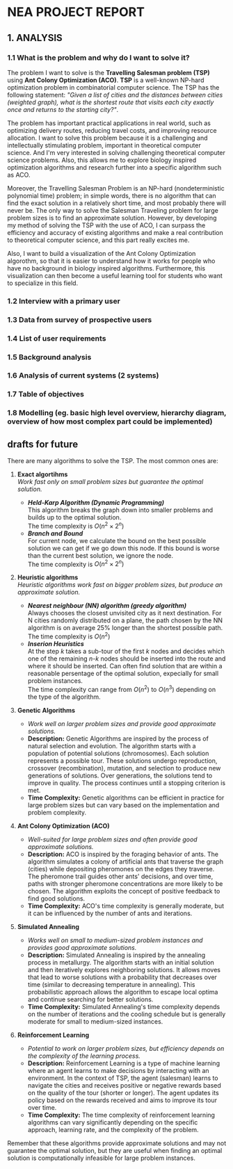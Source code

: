 # NEA PROJECT REPORT
## 1. ANALYSIS
### 1.1 What is the problem and why do I want to solve it?

The problem I want to solve is the **Travelling Salesman problem (TSP)** using **Ant Colony Optimization (ACO)**. **TSP** is a well-known NP-hard optimization problem in combinatorial computer science. The TSP has the following statement: *"Given a list of cities and the distances between cities (weighted graph), what is the shortest route that visits each city exactly once and returns to the starting city?"*. 

The problem has important practical applications in real world, such as optimizing delivery routes, reducing travel costs, and improving resource allocation. I want to solve this problem because it is a challenging and intellectually stimulating problem, important in theoretical computer science. And I'm very interested in solving challenging theoretical computer science problems. Also, this allows me to explore biology inspired optimization algorithms and research further into a specific algorithm such as ACO. 

Moreover, the Travelling Salesman Problem is an NP-hard (nondeterministic polynomial time) problem; in simple words, there is no algorithm that can find the exact solution in a relatively short time, and most probably there will never be. The only way to solve the Salesman Traveling problem for large problem sizes is to find an approximate solution. However, by developing my method of solving the TSP with the use of ACO, I can surpass the efficiency and accuracy of existing algorithms and make a real contribution to theoretical computer science, and this part really excites me.

Also, I want to build a visualization of the Ant Colony Optimization algorothm, so that it is easier to understand how it works for people who have no background in biology inspired algorithms. Furthermore, this visualization can then become a useful learning tool for students who want to specialize in this field.


### 1.2 Interview with a primary user

### 1.3 Data from survey of prospective users



### 1.4 List of user requirements

### 1.5 Background analysis

### 1.6 Analysis of current systems (2 systems)

### 1.7 Table of objectives

### 1.8 Modelling (eg. basic high level overview, hierarchy diagram, overview of how most complex part could be implemented) 









## drafts for future

There are many algorithms to solve the TSP. The most common ones are:
1. **Exact algortihms**
    <br> *Work fast only on small problem sizes but guarantee the optimal solution.*
     - ***Held-Karp Algorithm (Dynamic Programming)***
    <br> This algorithm breaks the graph down into smaller problems and builds up to the optimal solution. 
    <br> The time complexity is $O(n^2 \times 2^n)$
    - ***Branch and Bound***
    <br> For current node, we calculate the bound on the best possible solution we can get if we go down this node. If this bound is worse than the current best solution, we ignore the node. 
    <br> The time complexity is $O(n^2 \times 2^n)$
    
2. **Heuristic algorithms**
    <br> *Heuristic algorithms work fast on bigger problem sizes, but produce an approximate solution.*
    - ***Nearest neighbour (NN) algorithm (greedy algorithm)***
    <br> Always chooses the closest unvisited city as it next destination. For N cities randomly distributed on a plane, the path chosen by the NN algorithm is on average 25% longer than the shortest possible path.
    <br> The time complexity is $O(n^2)$
    - ***Inserion Heuristics***
    <br> At the step *k* takes a sub-tour of the first *k* nodes and decides which one of the remaining *n-k* nodes should be inserted into the route and where it should be inserted. Can often find solution that are within a reasonable persentage of the optimal solution, expecially for small problem instances.
    <br> The time complexity can range from $O(n^2)$ to $O(n^3)$ depending on the type of the algorithm.

3. **Genetic Algorithms**
   - *Work well on larger problem sizes and provide good approximate solutions.*
   - **Description:** Genetic Algorithms are inspired by the process of natural selection and evolution. The algorithm starts with a population of potential solutions (chromosomes). Each solution represents a possible tour. These solutions undergo reproduction, crossover (recombination), mutation, and selection to produce new generations of solutions. Over generations, the solutions tend to improve in quality. The process continues until a stopping criterion is met.
   - **Time Complexity:** Genetic algorithms can be efficient in practice for large problem sizes but can vary based on the implementation and problem complexity.

4. **Ant Colony Optimization (ACO)**
   - *Well-suited for large problem sizes and often provide good approximate solutions.*
   - **Description:** ACO is inspired by the foraging behavior of ants. The algorithm simulates a colony of artificial ants that traverse the graph (cities) while depositing pheromones on the edges they traverse. The pheromone trail guides other ants' decisions, and over time, paths with stronger pheromone concentrations are more likely to be chosen. The algorithm exploits the concept of positive feedback to find good solutions.
   - **Time Complexity:** ACO's time complexity is generally moderate, but it can be influenced by the number of ants and iterations.

5. **Simulated Annealing**
   - *Works well on small to medium-sized problem instances and provides good approximate solutions.*
   - **Description:** Simulated Annealing is inspired by the annealing process in metallurgy. The algorithm starts with an initial solution and then iteratively explores neighboring solutions. It allows moves that lead to worse solutions with a probability that decreases over time (similar to decreasing temperature in annealing). This probabilistic approach allows the algorithm to escape local optima and continue searching for better solutions.
   - **Time Complexity:** Simulated Annealing's time complexity depends on the number of iterations and the cooling schedule but is generally moderate for small to medium-sized instances.

6. **Reinforcement Learning**
   - *Potential to work on larger problem sizes, but efficiency depends on the complexity of the learning process.*
   - **Description:** Reinforcement Learning is a type of machine learning where an agent learns to make decisions by interacting with an environment. In the context of TSP, the agent (salesman) learns to navigate the cities and receives positive or negative rewards based on the quality of the tour (shorter or longer). The agent updates its policy based on the rewards received and aims to improve its tour over time.
   - **Time Complexity:** The time complexity of reinforcement learning algorithms can vary significantly depending on the specific approach, learning rate, and the complexity of the problem.

Remember that these algorithms provide approximate solutions and may not guarantee the optimal solution, but they are useful when finding an optimal solution is computationally infeasible for large problem instances.
